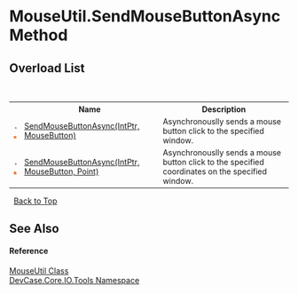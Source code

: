 # MouseUtil.SendMouseButtonAsync Method 
 


## Overload List
&nbsp;<table><tr><th></th><th>Name</th><th>Description</th></tr><tr><td>![Public method](media/pubmethod.gif "Public method")![Static member](media/static.gif "Static member")</td><td><a href="M_DevCase_Core_IO_Tools_MouseUtil_SendMouseButtonAsync">SendMouseButtonAsync(IntPtr, MouseButton)</a></td><td>
Asynchronouslly sends a mouse button click to the specified window.</td></tr><tr><td>![Public method](media/pubmethod.gif "Public method")![Static member](media/static.gif "Static member")</td><td><a href="M_DevCase_Core_IO_Tools_MouseUtil_SendMouseButtonAsync_1">SendMouseButtonAsync(IntPtr, MouseButton, Point)</a></td><td>
Asynchronouslly sends a mouse button click to the specified coordinates on the specified window.</td></tr></table>&nbsp;
<a href="#mouseutil.sendmousebuttonasync-method">Back to Top</a>

## See Also


#### Reference
<a href="T_DevCase_Core_IO_Tools_MouseUtil">MouseUtil Class</a><br /><a href="N_DevCase_Core_IO_Tools">DevCase.Core.IO.Tools Namespace</a><br />